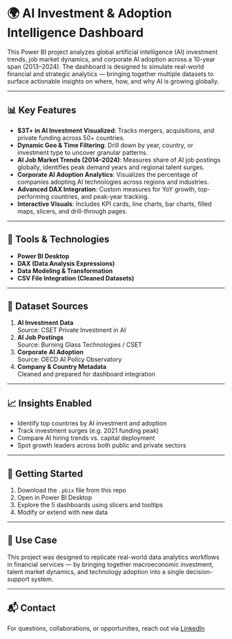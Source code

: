 # 🌍 AI Investment & Adoption Intelligence Dashboard

This Power BI project analyzes global artificial intelligence (AI) investment trends, job market dynamics, and corporate AI adoption across a 10-year span (2013–2024). The dashboard is designed to simulate real-world financial and strategic analytics — bringing together multiple datasets to surface actionable insights on where, how, and why AI is growing globally.

---

## 📊 Key Features

- **$3T+ in AI Investment Visualized**: Tracks mergers, acquisitions, and private funding across 50+ countries.
- **Dynamic Geo & Time Filtering**: Drill down by year, country, or investment type to uncover granular patterns.
- **AI Job Market Trends (2014–2024)**: Measures share of AI job postings globally, identifies peak demand years and regional talent surges.
- **Corporate AI Adoption Analytics**: Visualizes the percentage of companies adopting AI technologies across regions and industries.
- **Advanced DAX Integration**: Custom measures for YoY growth, top-performing countries, and peak-year tracking.
- **Interactive Visuals**: Includes KPI cards, line charts, bar charts, filled maps, slicers, and drill-through pages.

---

## 🧠 Tools & Technologies

- **Power BI Desktop**
- **DAX (Data Analysis Expressions)**
- **Data Modeling & Transformation**
- **CSV File Integration (Cleaned Datasets)**

---

## 📁 Dataset Sources

1. **AI Investment Data**  
   Source: CSET Private Investment in AI  
2. **AI Job Postings**  
   Source: Burning Glass Technologies / CSET  
3. **Corporate AI Adoption**  
   Source: OECD AI Policy Observatory  
4. **Company & Country Metadata**  
   Cleaned and prepared for dashboard integration

---

## 📈 Insights Enabled

- Identify top countries by AI investment and adoption
- Track investment surges (e.g. 2021 funding peak)
- Compare AI hiring trends vs. capital deployment
- Spot growth leaders across both public and private sectors

---

## 🔧 Getting Started

1. Download the `.pbix` file from this repo
2. Open in Power BI Desktop
3. Explore the 5 dashboards using slicers and tooltips
4. Modify or extend with new data

---

## 📌 Use Case

This project was designed to replicate real-world data analytics workflows in financial services  — by bringing together macroeconomic investment, talent market dynamics, and technology adoption into a single decision-support system.

---

## 📬 Contact

For questions, collaborations, or opportunities, reach out via [LinkedIn](https://www.linkedin.com/in/harsh-jha-321a28284/)


